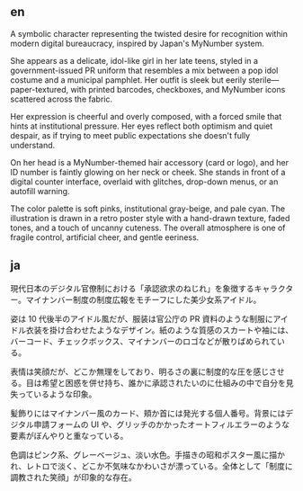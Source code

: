 ## en

A symbolic character representing the twisted desire for recognition within modern digital bureaucracy, inspired by Japan's MyNumber system.

She appears as a delicate, idol-like girl in her late teens, styled in a government-issued PR uniform that resembles a mix between a pop idol costume and a municipal pamphlet. Her outfit is sleek but eerily sterile—paper-textured, with printed barcodes, checkboxes, and MyNumber icons scattered across the fabric.

Her expression is cheerful and overly composed, with a forced smile that hints at institutional pressure. Her eyes reflect both optimism and quiet despair, as if trying to meet public expectations she doesn't fully understand.

On her head is a MyNumber-themed hair accessory (card or logo), and her ID number is faintly glowing on her neck or cheek. She stands in front of a digital counter interface, overlaid with glitches, drop-down menus, or an autofill warning.

The color palette is soft pinks, institutional gray-beige, and pale cyan. The illustration is drawn in a retro poster style with a hand-drawn texture, faded tones, and a touch of uncanny cuteness. The overall atmosphere is one of fragile control, artificial cheer, and gentle eeriness.

## ja

現代日本のデジタル官僚制における「承認欲求のねじれ」を象徴するキャラクター。マイナンバー制度の制度広報をモチーフにした美少女系アイドル。

姿は 10 代後半のアイドル風だが、服装は官公庁の PR 資料のような制服にアイドル衣装を掛け合わせたようなデザイン。紙のような質感のスカートや袖には、バーコード、チェックボックス、マイナンバーのロゴなどが散りばめられている。

表情は笑顔だが、どこか無理をしており、明るさの裏に制度的な圧を感じさせる。目は希望と困惑を併せ持ち、誰かに承認されたいのに仕組みの中で自分を見失っているような印象。

髪飾りにはマイナンバー風のカード、頬か首には発光する個人番号。背景にはデジタル申請フォームの UI や、グリッチのかかったオートフィルエラーのような要素がぼんやりと重なっている。

色調はピンク系、グレーベージュ、淡い水色。手描きの昭和ポスター風に描かれ、レトロで淡く、どこか不気味なかわいさが漂っている。全体として「制度に調教された笑顔」が印象的な存在。

